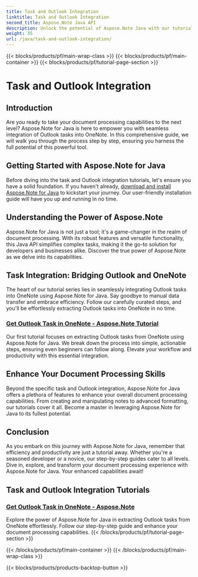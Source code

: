 ```yaml
---
title: Task and Outlook Integration
linktitle: Task and Outlook Integration
second_title: Aspose.Note Java API
description: Unlock the potential of Aspose.Note Java with our tutorials on integrating Outlook tasks into OneNote. Elevate your document processing skills with our tutorials.
weight: 35
url: /java/task-and-outlook-integration/
---
```


{{< blocks/products/pf/main-wrap-class >}}
{{< blocks/products/pf/main-container >}}
{{< blocks/products/pf/tutorial-page-section >}}

# Task and Outlook Integration


## Introduction

Are you ready to take your document processing capabilities to the next level? Aspose.Note for Java is here to empower you with seamless integration of Outlook tasks into OneNote. In this comprehensive guide, we will walk you through the process step by step, ensuring you harness the full potential of this powerful tool.

## Getting Started with Aspose.Note for Java

Before diving into the task and Outlook integration tutorials, let's ensure you have a solid foundation. If you haven't already, [download and install Aspose.Note for Java](https://releases.aspose.com/note/java/) to kickstart your journey. Our user-friendly installation guide will have you up and running in no time.

## Understanding the Power of Aspose.Note

Aspose.Note for Java is not just a tool; it's a game-changer in the realm of document processing. With its robust features and versatile functionality, this Java API simplifies complex tasks, making it the go-to solution for developers and businesses alike. Discover the true power of Aspose.Note as we delve into its capabilities.

## Task Integration: Bridging Outlook and OneNote

The heart of our tutorial series lies in seamlessly integrating Outlook tasks into OneNote using Aspose.Note for Java. Say goodbye to manual data transfer and embrace efficiency. Follow our carefully curated steps, and you'll be effortlessly extracting Outlook tasks into OneNote in no time.

### [Get Outlook Task in OneNote - Aspose.Note Tutorial](./get-outlook-task/)

Our first tutorial focuses on extracting Outlook tasks from OneNote using Aspose.Note for Java. We break down the process into simple, actionable steps, ensuring even beginners can follow along. Elevate your workflow and productivity with this essential integration.

## Enhance Your Document Processing Skills

Beyond the specific task and Outlook integration, Aspose.Note for Java offers a plethora of features to enhance your overall document processing capabilities. From creating and manipulating notes to advanced formatting, our tutorials cover it all. Become a master in leveraging Aspose.Note for Java to its fullest potential.

## Conclusion

As you embark on this journey with Aspose.Note for Java, remember that efficiency and productivity are just a tutorial away. Whether you're a seasoned developer or a novice, our step-by-step guides cater to all levels. Dive in, explore, and transform your document processing experience with Aspose.Note for Java. Your enhanced capabilities await!
## Task and Outlook Integration Tutorials
### [Get Outlook Task in OneNote - Aspose.Note](./get-outlook-task/)
Explore the power of Aspose.Note for Java in extracting Outlook tasks from OneNote effortlessly. Follow our step-by-step guide and enhance your document processing capabilities.
{{< /blocks/products/pf/tutorial-page-section >}}

{{< /blocks/products/pf/main-container >}}
{{< /blocks/products/pf/main-wrap-class >}}

{{< blocks/products/products-backtop-button >}}
